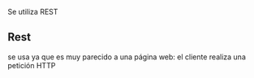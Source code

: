 Se utiliza REST
## Rest
se usa ya que es muy parecido a una página web: el cliente realiza una petición HTTP